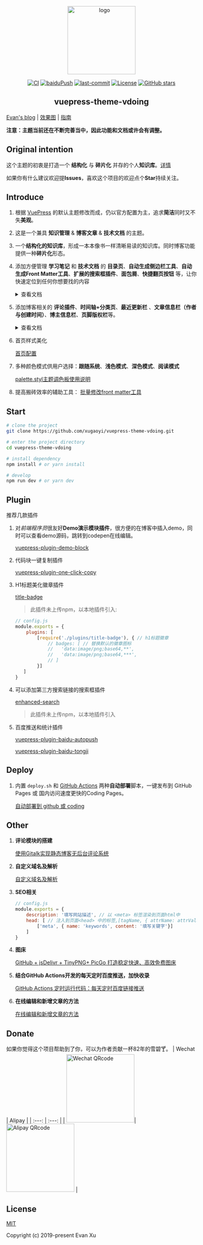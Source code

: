 <p align="center"><a href="https://xugaoyi.com/" target="_blank" rel="noopener noreferrer"><img width="180" src="https://cdn.jsdelivr.net/gh/xugaoyi/image_store/blog/20200409124835.png" alt="logo"></a></p>

<p align="center">
  <a href="https://github.com/xugaoyi/vuepress-theme-vdoing/actions?query=workflow%3ACI"><img src="https://github.com/xugaoyi/vuepress-theme-vdoing/workflows/CI/badge.svg" alt="CI"></a>
  <a href="https://github.com/xugaoyi/vuepress-theme-vdoing/actions?query=workflow%3AbaiduPush"><img src="https://github.com/xugaoyi/vuepress-theme-vdoing/workflows/baiduPush/badge.svg" alt="baiduPush"></a>
  <a href="https://github.com/xugaoyi/vuepress-theme-vdoing/commits/master"><img src="https://img.shields.io/github/last-commit/xugaoyi/vuepress-theme-vdoing" alt="last-commit"></a>
  <a href="https://github.com/xugaoyi/vuepress-theme-vdoing/blob/master/LICENSE"><img src="https://img.shields.io/github/license/xugaoyi/vuepress-theme-vdoing
" alt="License"></a>
  <a href="https://github.com/xugaoyi/vuepress-theme-vdoing/stargazers"><img src="https://img.shields.io/github/stars/xugaoyi/vuepress-theme-vdoing?logo=ReverbNation&logoColor=rgba(255,255,255,.6)" alt="GitHub stars"></a>

  

</p>

<h2 align="center">vuepress-theme-vdoing</h2>



[Evan's blog](https://xugaoyi.com/) | [效果图](https://xugaoyi.com/pages/d557b9a89a215d2e) | [指南](https://github.com/xugaoyi/vuepress-theme-vdoing/issues/350)

**注意：主题当前还在不断完善当中，因此功能和文档或许会有调整。**

## Original intention

这个主题的初衷是打造一个 **结构化** 与 **碎片化** 并存的个人**知识库**。[详情](https://github.com/xugaoyi/vuepress-theme-vdoing/issues/339)

如果你有什么建议欢迎提**Issues**，喜欢这个项目的欢迎点个**Star**持续关注。

## Introduce

1. 根据 [VuePress](https://vuepress.vuejs.org/zh/) 的默认主题修改而成，仍以官方配置为主，追求**简洁**同时又不失**美观**。

2. 这是一个兼具 **知识管理** & **博客文章** & **技术文档** 的主题。

3. 一个**结构化的知识库**，形成一本本像书一样清晰易读的知识库。同时博客功能提供一种**碎片化**形态。

4. 添加方便管理 **学习笔记** 和 **技术文档** 的 **目录页**、**自动生成侧边栏工具**、**自动生成Front Matter工具**、**扩展的搜索框插件**、**面包屑**、**快捷翻页按钮** 等，让你快速定位到任何你想要找的内容

   <details>
    <summary>查看文档</summary>
    <ul>
        <li>简单的<b>目录页</b>配置，查看 <a href="https://github.com/xugaoyi/vuepress-theme-vdoing/issues/330">目录页配置</a>
        </li>
        <li><b>自动生成侧边栏工具</b> 让你拥有一个结构清晰的侧边栏，无需手动配置。<br/>
        <a href="https://github.com/xugaoyi/vuepress-theme-vdoing/issues/113">根据目录自动生成侧边栏和分类标签的约定说明</a>
        </li>
        <li><b>自动生成Front Matter工具</b> 助你专注于写作，你无需给每个文件都手写front matter。<br/>
        <a href="https://github.com/xugaoyi/vuepress-theme-vdoing/issues/324">自动生成Front Matter工具</a>
        </li>
        <li>
        可以添加第三方搜索链接的<a href="https://github.com/xugaoyi/vuepress-theme-vdoing/blob/master/docs/.vuepress/plugins/enhanced-search/README.md">扩展的搜索框插件</a>
        </li>
       <li>
        	<b>面包屑</b>和<b>快捷翻页按钮</b>内置于主题，无需配置。（面包屑数据依赖于自动生成侧边栏工具）
        </li>
    </ul>
   </details>


5. 添加博客相关的 **评论插件**、**时间轴+分类页**、**最近更新栏** 、**文章信息栏（作者与创建时间）**、**博主信息栏**、**页脚版权栏**等。
   <details>
    <summary>查看文档</summary>
    <ul>
        <li><a href="https://github.com/dongyuanxin/vuepress-plugin-comment">评论栏插件</a>
        </li>
        <li><a href="https://github.com/xugaoyi/vuepress-theme-vdoing/issues/331">时间轴+分类 页面配置</a> (分类数据依赖于自动生成侧边栏工具)
        </li>
        <li><a href="https://github.com/xugaoyi/vuepress-theme-vdoing/issues/343">文章信息栏（作者与创建时间）、最近更新栏、博主信息栏和页脚版权栏在config.js配置</a></li>
    </ul>
   </details>
   
6. 首页样式美化

   [首页配置](https://github.com/xugaoyi/vuepress-theme-vdoing/issues/338)

7. 多种颜色模式供用户选择：**跟随系统**、**浅色模式**、**深色模式**、**阅读模式**

   [palette.styl主题调色板使用说明](https://github.com/xugaoyi/vuepress-theme-vdoing/issues/345)

8. 提高搬砖效率的辅助工具： [批量修改front matter工具](https://github.com/xugaoyi/vuepress-theme-vdoing/issues/351)

## Start

```bash
# clone the project
git clone https://github.com/xugaoyi/vuepress-theme-vdoing.git

# enter the project directory
cd vuepress-theme-vdoing

# install dependency
npm install # or yarn install

# develop
npm run dev # or yarn dev
```

## Plugin

推荐几款插件


1. 对*前端程序员*很友好**Demo演示模块插件**，很方便的在博客中插入demo，同时可以查看demo源码，跳转到codepen在线编辑。

   [vuepress-plugin-demo-block](https://www.npmjs.com/package/vuepress-plugin-demo-block)

2. 代码块一键复制插件

   [vuepress-plugin-one-click-copy](https://www.npmjs.com/package/vuepress-plugin-one-click-copy)

3. H1标题美化徽章插件

   [title-badge](https://github.com/xugaoyi/vuepress-theme-vdoing/tree/master/docs/.vuepress/plugins/title-badge)

   > 此插件未上传npm，以本地插件引入:

   ```js
   // config.js
   module.exports = {
       plugins: [
           [require('./plugins/title-badge'), { // h1标题徽章
               // badges: [ // 替换默认的徽章图标
               //   'data:image/png;base64,**',
               //   'data:image/png;base64,***',
               // ]
           }]
      ]
   }
   ```

4. 可以添加第三方搜索链接的搜索框插件

   [enhanced-search](https://github.com/xugaoyi/vuepress-theme-vdoing/blob/master/docs/.vuepress/plugins/enhanced-search/README.md)

   > 此插件未上传npm，以本地插件引入

5. 百度推送和统计插件

   [vuepress-plugin-baidu-autopush](https://www.npmjs.com/package/vuepress-plugin-baidu-autopush)

   [vuepress-plugin-baidu-tongji](https://www.npmjs.com/package/vuepress-plugin-baidu-tongji)

## Deploy

1. 内置 `deploy.sh` 和 [GitHub Actions](https://github.com/features/actions) 两种**自动部署**脚本，一键发布到 GitHub Pages 或 国内访问速度更快的Coding Pages。

   [自动部署到 github 或 coding](https://github.com/xugaoyi/vuepress-theme-vdoing/issues/325)



## Other

1. **评论模块的搭建**

   [使用Gitalk实现静态博客无后台评论系统](https://xugaoyi.com/pages/1da0bf9a988eafe5/)

2. **自定义域名及解析**

   [自定义域名及解析](https://github.com/xugaoyi/vuepress-theme-vdoing/issues/326)

3. **SEO相关**

   ```js
   // config.js
   module.exports = {
       description: '填写网站描述', // 以 <meta> 标签渲染到页面html中
       head: [ // 注入到页面<head> 中的标签,[tagName, { attrName: attrValue }]
           ['meta', { name: 'keywords', content: '填写关键字'}]
       ]
   }
   ```

4. **图床**

   [GitHub + jsDelivr + TinyPNG+ PicGo 打造稳定快速、高效免费图床](https://xugaoyi.com/pages/a5f73af5185fdf0a/)

5. **结合GitHub Actions开发的每天定时百度推送，加快收录**

   [GitHub Actions 定时运行代码：每天定时百度链接推送](https://xugaoyi.com/pages/f44d2f9ad04ab8d3/)

6. **在线编辑和新增文章的方法**

   [在线编辑和新增文章的方法](https://github.com/xugaoyi/vuepress-theme-vdoing/issues/327)

## Donate
如果你觉得这个项目帮助到了你，可以为作者贡献一杯82年的雪碧🍸。
| Wechat | Alipay |
| :---: | :---: |
| <img src="https://cdn.jsdelivr.net/gh/xugaoyi/image_store/blog/20200410113708.jpg" alt="Wechat QRcode" width=180>| <img src="https://cdn.jsdelivr.net/gh/xugaoyi/image_store/blog/20200410113707.jpg" alt="Alipay QRcode" width=180> |

## License
[MIT](https://github.com/xugaoyi/vuepress-theme-vdoing/blob/master/LICENSE)

Copyright (c) 2019-present Evan Xu
